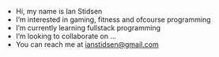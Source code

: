 - Hi, my name is Ian Stidsen
- I’m interested in gaming, fitness and ofcourse programming
- I’m currently learning fullstack programming
- I’m looking to collaborate on ...
- You can reach me at ianstidsen@gmail.com
